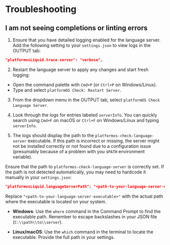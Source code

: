 # Troubleshooting

## I am not seeing completions or linting errors

1. Ensure that you have detailed logging enabled for the language server. Add the following setting to your `settings.json` to view logs in the OUTPUT tab:

```json
"platformosLiquid.trace.server": "verbose",
```

2. Restart the language server to apply any changes and start fresh logging:

- Open the command palette with `Cmd+P` (or `Ctrl+P` on Windows/Linux).
- Type and select `platformOS Check: Restart Server`.

3. From the dropdown menu in the OUTPUT tab, select `platformOS Check Language Server`.

4. Look through the logs for entries labeled `serverInfo`. You can quickly search using `Cmd+F` on macOS or `Ctrl+F` on Windows/Linux and typing `serverInfo`.

5. The logs should display the path to the `platformos-check-language-server` executable. If this path is incorrect or missing, the server might not be installed correctly or not found due to a configuration issue (presumably because of a problem with you `$PATH` environment variable).

Ensure that the path to `platformos-check-language-server` is correctly set. If the path is not detected automatically, you may need to hardcode it manually in  your `settings.json`:

```json
"platformosLiquid.languageServerPath": "<path-to-your-language-server-executable>"
```

Replace `"<path-to-your-language-server-executable>"` with the actual path where the executable is located on your system.

- **Windows**: Use the `where` command in the Command Prompt to find the executable path. Remember to escape backslashes in your JSON file (`C:\\path\\to\\server`).

- **Linux/macOS**: Use the `which` command in the terminal to locate the executable. Provide the full path in your settings.
